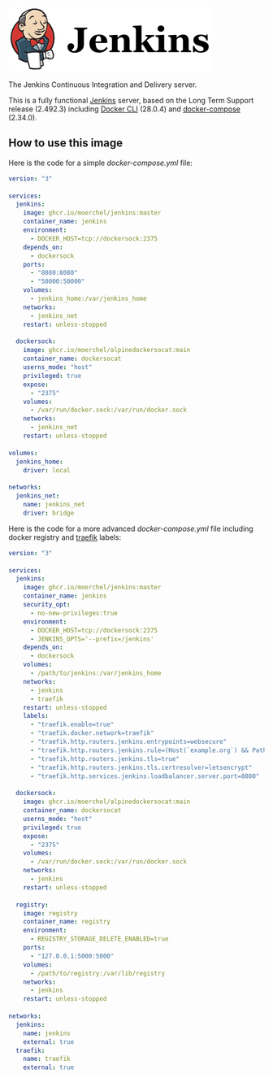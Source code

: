 ![Jenkins](https://raw.githubusercontent.com/docker-library/docs/3ab4dafb41dd0e959ff9322b3c50af2519af6d85/jenkins/logo.png)

The Jenkins Continuous Integration and Delivery server.

This is a fully functional [Jenkins](http://jenkins.io/) server, based on the Long Term Support release (2.492.3) including [Docker CLI](https://download.docker.com/linux/static/stable/x86_64/) (28.0.4) and [docker-compose](https://github.com/docker/compose/releases) (2.34.0).

## How to use this image

Here is the code for a simple _docker-compose.yml_ file:

```yml
version: "3"

services:
  jenkins:
    image: ghcr.io/moerchel/jenkins:master
    container_name: jenkins
    environment:
      - DOCKER_HOST=tcp://dockersock:2375
    depends_on:
      - dockersock
    ports:
      - "8080:8080"
      - "50000:50000"
    volumes:
      - jenkins_home:/var/jenkins_home
    networks:
      - jenkins_net
    restart: unless-stopped

  dockersock:
    image: ghcr.io/moerchel/alpinedockersocat:main
    container_name: dockersocat
    userns_mode: "host"
    privileged: true
    expose:
      - "2375"
    volumes:
      - /var/run/docker.sock:/var/run/docker.sock
    networks:
      - jenkins_net
    restart: unless-stopped

volumes:
  jenkins_home:
    driver: local

networks:
  jenkins_net:
    name: jenkins_net
    driver: bridge
```

Here is the code for a more advanced _docker-compose.yml_ file including docker registry and [traefik](https://doc.traefik.io/traefik/) labels:

```yml
version: "3"

services:
  jenkins:
    image: ghcr.io/moerchel/jenkins:master
    container_name: jenkins
    security_opt:
      - no-new-privileges:true
    environment:
      - DOCKER_HOST=tcp://dockersock:2375
      - JENKINS_OPTS='--prefix=/jenkins'
    depends_on:
      - dockersock
    volumes:
      - /path/to/jenkins:/var/jenkins_home
    networks:
      - jenkins
      - traefik
    restart: unless-stopped
    labels:
      - "traefik.enable=true"
      - "traefik.docker.network=traefik"
      - "traefik.http.routers.jenkins.entrypoints=websecure"
      - "traefik.http.routers.jenkins.rule=(Host(`example.org`) && PathPrefix(`/jenkins`))"
      - "traefik.http.routers.jenkins.tls=true"
      - "traefik.http.routers.jenkins.tls.certresolver=letsencrypt"
      - "traefik.http.services.jenkins.loadbalancer.server.port=8080"

  dockersock:
    image: ghcr.io/moerchel/alpinedockersocat:main
    container_name: dockersocat
    userns_mode: "host"
    privileged: true
    expose:
      - "2375"
    volumes:
      - /var/run/docker.sock:/var/run/docker.sock
    networks:
      - jenkins
    restart: unless-stopped

  registry:
    image: registry
    container_name: registry
    environment:
      - REGISTRY_STORAGE_DELETE_ENABLED=true
    ports:
      - "127.0.0.1:5000:5000"
    volumes:
      - /path/to/registry:/var/lib/registry
    networks:
      - jenkins
    restart: unless-stopped

networks:
  jenkins:
    name: jenkins
    external: true
  traefik:
    name: traefik
    external: true
```

